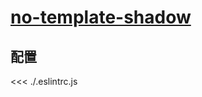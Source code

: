 
# [no-template-shadow](https://eslint.vuejs.org/rules/no-template-shadow.html)

## 配置

<<< ./.eslintrc.js
        